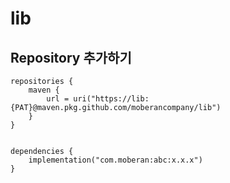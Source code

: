 # lib

## Repository 추가하기
```
repositories {
    maven {
        url = uri("https://lib:{PAT}@maven.pkg.github.com/moberancompany/lib")
    }
}


dependencies {
    implementation("com.moberan:abc:x.x.x")
}
```
